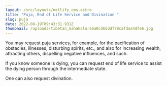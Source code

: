 ```yaml
---
layout: /src/layouts/netlify_cms.astro
title: "Puja, End of Life Service and Divination "
slug: puja
date: 2022-08-19T09:43:31.931Z
thumbnail: /uploads/tibetan_mahakala-56a0c5663df78cafdaa4dfe6.jpg
---
```

You may request puja services, for example, for the pacification of obstacles, illnesses, disturbing spirits, etc., and also for increasing wealth, attracting others, dispelling negative influences, and such. 

If you know someone is dying, you can request end of life service to assist the dying person through the intermediate state. 

One can also request divination.